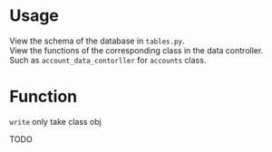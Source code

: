 <!--
AUTHORS: RW
-->

# Usage
View the schema of the database in `tables.py`.\
View the functions of the corresponding class in the data controller.\
Such as `account_data_contorller` for `accounts` class.

# Function
`write` only take class obj 

TODO

